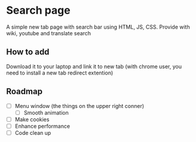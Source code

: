 # Search page 
A simple new tab page with search bar using HTML, JS, CSS. Provide with wiki, youtube and translate search

## How to add
Download it to your laptop and link it to new tab (with chrome user, you need to install a new tab redirect extention)

## Roadmap
- [ ] Menu window (the things on the upper right conner) 
  - [ ] Smooth animation 
- [ ] Make cookies 
- [ ] Enhance performance 
- [ ] Code clean up